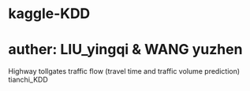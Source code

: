 # kaggle-KDD
# auther: LIU_yingqi & WANG yuzhen

Highway tollgates traffic flow (travel time and traffic volume prediction)
tianchi_KDD
